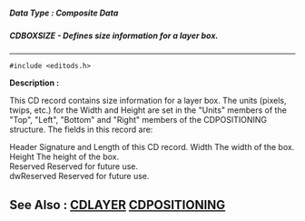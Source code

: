 ##### Data Type : Composite Data
##### CDBOXSIZE - Defines size information for a layer box. 
---
```
#include <editods.h>
```
**Description :**

This CD record contains size information for a layer box. The units (pixels, 
twips, etc.) for the Width and Height are set in the "Units" members of the 
"Top", "Left", "Bottom" and "Right" members of the CDPOSITIONING structure. The 
fields in this record are:

Header  Signature and Length of this CD record.
Width  The width of the box.   
Height  The height of the box.   
Reserved Reserved for future use.  
dwReserved Reserved for future use.

**See Also :**
[CDLAYER](/domino-c-api-docs/reference/Data/CDLAYER)
[CDPOSITIONING](/domino-c-api-docs/reference/Data/CDPOSITIONING)
---
